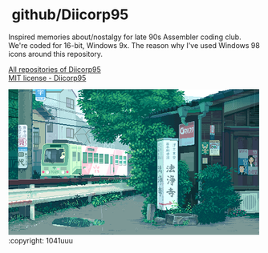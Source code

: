 # <img alt="" src="https://win98icons.alexmeub.com/icons/png/tip.png">&nbsp;github/Diicorp95
Inspired memories about/nostalgy for late 90s Assembler coding club. We're coded for 16-bit, Windows 9x. The reason why I've used Windows 98 icons around this repository.

[All repositories of Diicorp95](https://github.com/search?q=user%3ADiicorp95+&type=)<br>
[MIT license - Diicorp95](https://diicorp95.mit-license.org)

<img alt="" src="https://raw.githubusercontent.com/Diicorp95/Diicorp95/master/digital.gif">
:copyright: 1041uuu

<!-- "main" branch -->
